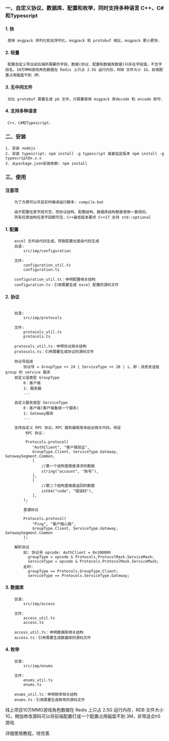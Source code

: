 ### 一、自定义协议、数据库、配置和枚举，同时支持多种语言 C++、C#和Typescript

#### 1. 快
     使用 msgpack 序列化和反序列化，msgpack 和 protobuf 相比，msgpack 更小更快.
#### 2. 轻量
     配置自定义导出前后端所需要的字段，数据(协议、配置和数据库数据)只存在字段值，不含字段名，10万MMO游戏角色数据在 Redis 上只占 2.5G 运行内存，RDB 文件大小 1G，前端配置占用磁盘不到 3M.
#### 3. 无中间文件
     对比 protobuf 需要生成 pb 文件，只需要使用 msgpack 库decode 和 encode 即可.
#### 4. 支持多种语言
     C++、C#和Typescript.

### 二、安装
```
1. 安装 nodejs
2. 安装 typescript: npm install -g typescript 或者指定版本 npm install -g typescript@x.x.x
3. 从package.json安装依赖: npm install
```

### 三、使用
#### 注意项
```
    为了方便可以开启实时编译运行脚本: compile.bat

    由于配置任意字段可空，而协议结构、配置结构、数据库结构都是使用一套规则，
    所有任意结构任意字段都可空，C++最低版本要求 C++17 支持 std::optional
```
#### 1. 配置
```
    excel 文件由代码生成，导致配置也是由代码生成
    目录:
        src/imp/configuration
                
    文件:
        configuration_util.ts
        configuration.ts

    configuration_util.ts：申明配置相关结构
    configuration.ts：引用需要生成 excel 配置的源码文件
```
#### 2. 协议
```

    目录:
        src/imp/protocols
        
    文件:
        protocols_util.ts
        protocols.ts

    protocols_util.ts：申明协议相关结构
    protocols.ts：引用需要生成协议的源码文件

    协议号组成
        协议号 = GroupType << 24 | ServiceType << 20 | i，即：消息发送给 group 的 service 服务
    自定义组类型 GroupType
        0：客户端
        1: 服务器
        ...
        
    自定义服务类型 ServiceType
        0：客户端(客户端看成一个服务)
        1: Gateway服务
        ...
    
    支持自定义 RPC 协议，RPC 服务器框架未给出相关代码，待定
         RPC 协议：
         `
         Protocols.protocol(
            "AuthClient", "客户端验证",
            GroupType.Client, ServiceType.Gateway, GatewaySegment.Common,
            [
                //第一个结构里面是请求的数据
                string("account", "账号"),
            ],
            [
                //第二个结构里面是返回的数据
                int64("code", "错误码"),
            ],
        );
         `
        普通协议
        `
        Protocols.protocol(
            "Ping", "客户端心跳",
            GroupType.Client, ServiceType.Gateway, GatewaySegment.Common
        );
        `
    解析协议
        如: 协议号 opcode: AuthClient = 0x100000
          groupType = opcode & Protocols.ProtocolMask.ServiceMask;
          serviceType = opcode & Protocols.ProtocolMask.ServiceMask;
        此时:
          groupType == Protocols.GroupType.Client;
          serviceType == Protocols.ServiceType.Gateway;
```

#### 3. 数据库
```
    目录:
        src/imp/access
        
    文件:
        access_util.ts
        access.ts

    access_util.ts：申明数据库相关结构
    access.ts：引用需要生成数据库的源码文件
```

#### 4. 枚举
```
    目录:
        src/imp/enums
        
    文件:
        enums_util.ts
        enums.ts
    
    enums_util.ts：申明枚举相关结构
    enums.ts：引用需要生成枚举的源码文件
```

线上项目10万MMO游戏角色数据在 Redis 上只占 2.5G 运行内存，RDB 文件大小 1G，稍加修改源码可以将前端配置打成一个配置占用磁盘不到 3M，非常适合h5游戏.

详细使用教程，待完善.